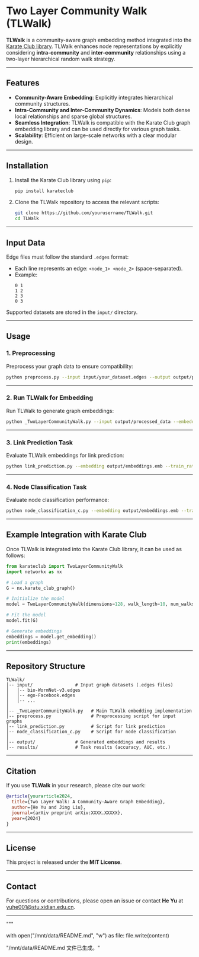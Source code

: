 
# Two Layer Community Walk (TLWalk)

**TLWalk** is a community-aware graph embedding method integrated into the [Karate Club library](https://github.com/benedekrozemberczki/karateclub). TLWalk enhances node representations by explicitly considering **intra-community** and **inter-community** relationships using a two-layer hierarchical random walk strategy.

---

## Features

- **Community-Aware Embedding**: Explicitly integrates hierarchical community structures.
- **Intra-Community and Inter-Community Dynamics**: Models both dense local relationships and sparse global structures.
- **Seamless Integration**: TLWalk is compatible with the Karate Club graph embedding library and can be used directly for various graph tasks.
- **Scalability**: Efficient on large-scale networks with a clear modular design.

---

## Installation

1. Install the Karate Club library using `pip`:

   ```bash
   pip install karateclub
   ```

2. Clone the TLWalk repository to access the relevant scripts:

   ```bash
   git clone https://github.com/yourusername/TLWalk.git
   cd TLWalk
   ```

---

## Input Data

Edge files must follow the standard `.edges` format:

- Each line represents an edge: `<node_1> <node_2>` (space-separated).
- Example:
   ```
   0 1
   1 2
   2 3
   0 3
   ```

Supported datasets are stored in the `input/` directory.

---

## Usage

### 1. Preprocessing

Preprocess your graph data to ensure compatibility:

```bash
python preprocess.py --input input/your_dataset.edges --output output/processed_data
```

---

### 2. Run TLWalk for Embedding

Run TLWalk to generate graph embeddings:

```bash
python _TwoLayerCommunityWalk.py --input output/processed_data --embedding_dim 128 --walk_length 10 --num_walks 80 --output output/embeddings.emb
```

---

### 3. Link Prediction Task

Evaluate TLWalk embeddings for link prediction:

```bash
python link_prediction.py --embedding output/embeddings.emb --train_ratio 0.8 --output results/link_prediction_results.txt
```

---

### 4. Node Classification Task

Evaluate node classification performance:

```bash
python node_classification_c.py --embedding output/embeddings.emb --train_ratio 0.8 --output results/classification_results.txt
```

---

## Example Integration with Karate Club

Once TLWalk is integrated into the Karate Club library, it can be used as follows:

```python
from karateclub import TwoLayerCommunityWalk
import networkx as nx

# Load a graph
G = nx.karate_club_graph()

# Initialize the model
model = TwoLayerCommunityWalk(dimensions=128, walk_length=10, num_walks=80)

# Fit the model
model.fit(G)

# Generate embeddings
embeddings = model.get_embedding()
print(embeddings)
```

---

## Repository Structure

```plaintext
TLWalk/
│-- input/                # Input graph datasets (.edges files)
│   │-- bio-WormNet-v3.edges
│   │-- ego-Facebook.edges
│   │-- ...
│
│-- _TwoLayerCommunityWalk.py   # Main TLWalk embedding implementation
│-- preprocess.py               # Preprocessing script for input graphs
│-- link_prediction.py          # Script for link prediction
│-- node_classification_c.py    # Script for node classification
│
│-- output/               # Generated embeddings and results
│-- results/              # Task results (accuracy, AUC, etc.)
```

---

## Citation

If you use **TLWalk** in your research, please cite our work:

```bibtex
@article{yourarticle2024,
  title={Two Layer Walk: A Community-Aware Graph Embedding},
  author={He Yu and Jing Liu},
  journal={arXiv preprint arXiv:XXXX.XXXXX},
  year={2024}
}
```

---

## License

This project is released under the **MIT License**.

---

## Contact

For questions or contributions, please open an issue or contact **He Yu** at [yuhe001@stu.xidian.edu.cn](mailto:yuhe001@stu.xidian.edu.cn).

---
"""

with open("/mnt/data/README.md", "w") as file:
    file.write(content)

"/mnt/data/README.md 文件已生成。"
